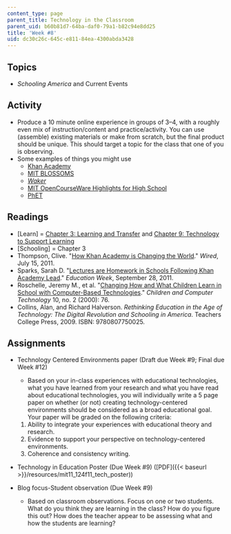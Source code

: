 ```yaml
---
content_type: page
parent_title: Technology in the Classroom
parent_uid: b60b81d7-64ba-daf0-79a1-b82c94e8dd25
title: 'Week #8'
uid: dc30c26c-645c-e811-84ea-4300abda3428
---
```


Topics
------

*   _Schooling America_ and Current Events

Activity
--------

*   Produce a 10 minute online experience in groups of 3–4, with a roughly even mix of instruction/content and practice/activity. You can use (assemble) existing materials or make from scratch, but the final product should be unique. This should target a topic for the class that one of you is observing.
*   Some examples of things you might use
    *   [Khan Academy](http://www.khanacademy.org/)
    *   [MIT BLOSSOMS](http://blossoms.mit.edu/)
    *   [_Waker_](http://gambit.mit.edu/loadgame/summer2009/waker/waker_playgame.php)
    *   [MIT OpenCourseWare Highlights for High School](/high-school/)
    *   [PhET](http://phet.colorado.edu/)

Readings
--------

*   \[Learn\] = [Chapter 3: Learning and Transfer](http://www.nap.edu/openbook.php?record_id=9853&page=51) and [Chapter 9: Technology to Support Learning](http://www.nap.edu/openbook.php?record_id=9853&page=206)
*   \[Schooling\] = Chapter 3
*   Thompson, Clive. "[How Khan Academy is Changing the World](http://www.wired.com/magazine/2011/07/ff_khan/all/1)." _Wired_, July 15, 2011.
*   Sparks, Sarah D. "[Lectures are Homework in Schools Following Khan Academy Lead](http://www.edweek.org/ew/articles/2011/09/28/05khan_ep.h31.html)." _Education Week_, September 28, 2011.
*   Roschelle, Jeremy M., et al. "[Changing How and What Children Learn in School with Computer-Based Technologies](http://www.schoolsmovingup.net/cs/smu/view/rs/1398)." _Children and Computer Technology_ 10, no. 2 (2000): 76.
*   Collins, Alan, and Richard Halverson. _Rethinking Education in the Age of Technology: The Digital Revolution and Schooling in America_. Teachers College Press, 2009. ISBN: 9780807750025.

Assignments
-----------

*   Technology Centered Environments paper (Draft due Week #9; Final due Week #12)
    
    *   Based on your in-class experiences with educational technologies, what you have learned from your research and what you have read about educational technologies, you will individually write a 5 page paper on whether (or not) creating technology-centered environments should be considered as a broad educational goal. Your paper will be graded on the following criteria:
    
    1.  Ability to integrate your experiences with educational theory and research.
    2.  Evidence to support your perspective on technology-centered environments.
    3.  Coherence and consistency writing.
*   Technology in Education Poster (Due Week #9) ([PDF]({{< baseurl >}}/resources/mit11_124f11_tech_poster))
*   Blog focus-Student observation (Due Week #9)
    *   Based on classroom observations. Focus on one or two students. What do you think they are learning in the class? How do you figure this out? How does the teacher appear to be assessing what and how the students are learning?